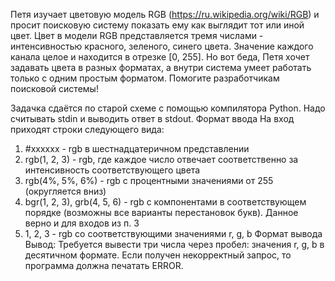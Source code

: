 Петя изучает цветовую модель RGB (https://ru.wikipedia.org/wiki/RGB) и просит поисковую систему показать ему как выглядит тот или иной цвет. Цвет в модели RGB представляется тремя числами - интенсивностью красного, зеленого, синего цвета. Значение каждого канала целое и находится в отрезке [0, 255]. Но вот беда, Петя хочет задавать цвета в разных форматах, а внутри система умеет работать только с одним простым форматом. Помогите разработчикам поисковой системы!

Задачка сдаётся по старой схеме с помощью компилятора Python. Надо считывать stdin и выводить ответ в stdout.
Формат ввода
На вход приходят строки следующего вида:
1. #xxxxxx - rgb в шестнадцатеричном представлении
2. rgb(1, 2, 3) - rgb, где каждое число отвечает соответственно за интенсивность соответствующего цвета
3. rgb(4%, 5%, 6%) - rgb с процентными значениями от 255 (округляется вниз)
4. bgr(1, 2, 3), grb(4, 5, 6) - rgb с компонентами в соответствующем порядке (возможны все варианты перестановок букв). Данное верно и для входов из п. 3
5. 1, 2, 3 - rgb со соответствующими значениями r, g, b
Формат вывода
Вывод:
Требуется вывести три числа через пробел: значения r, g, b в десятичном формате. 
Если получен некорректный запрос, то программа должна печатать ERROR.
